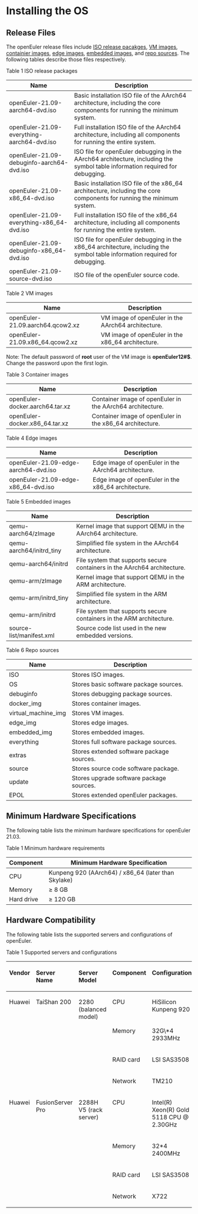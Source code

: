 # Installing the OS

## Release Files

The openEuler release files include [ISO release pacakges](http://repo.openeuler.org/openEuler-21.09/ISO/), [VM images](http://repo.openeuler.org/openEuler-21.09/virtual_machine_img/), [containier images](http://repo.openeuler.org/openEuler-21.09/docker_img/), [edge images](http://repo.openeuler.org/openEuler-21.09/edge_img/), [embedded images](https://repo.openeuler.org/openEuler-21.09/edge_img/), and [repo sources](http://repo.openeuler.org/openEuler-21.09/). The following tables describe those files respectively.

Table 1 ISO release packages

| Name                                       | Description                                                  |
| ------------------------------------------ | ------------------------------------------------------------ |
| openEuler-21.09-aarch64-dvd.iso            | Basic installation ISO file of the AArch64 architecture, including the core components for running the minimum system. |
| openEuler-21.09-everything-aarch64-dvd.iso | Full installation ISO file of the AArch64 architecture, including all components for running the entire system. |
| openEuler-21.09-debuginfo-aarch64-dvd.iso  | ISO file for openEuler debugging in the AArch64 architecture, including the symbol table information required for debugging. |
| openEuler-21.09-x86_64-dvd.iso             | Basic installation ISO file of the x86_64 architecture, including the core components for running the minimum system. |
| openEuler-21.09-everything-x86_64-dvd.iso  | Full installation ISO file of the x86_64 architecture, including all components for running the entire system. |
| openEuler-21.09-debuginfo-x86_64-dvd.iso   | ISO file for openEuler debugging in the x86_64 architecture, including the symbol table information required for debugging. |
| openEuler-21.09-source-dvd.iso             | ISO file of the openEuler source code.                       |

Table 2 VM images

| Name                             | Description                                        |
| -------------------------------- | -------------------------------------------------- |
| openEuler-21.09.aarch64.qcow2.xz | VM image of openEuler in the AArch64 architecture. |
| openEuler-21.09.x86_64.qcow2.xz  | VM image of openEuler in the x86_64 architecture.  |

Note: The default password of **root** user of the VM image is **openEuler12#$**. Change the password upon the first login. 

Table 3 Container images

| Name                            | Description                                               |
| ------------------------------- | --------------------------------------------------------- |
| openEuler-docker.aarch64.tar.xz | Container image of openEuler in the AArch64 architecture. |
| openEuler-docker.x86_64.tar.xz  | Container image of openEuler in the x86_64 architecture.  |

Table 4 Edge images

| Name                                 | Description                                          |
| ------------------------------------ | ---------------------------------------------------- |
| openEuler-21.09-edge-aarch64-dvd.iso | Edge image of openEuler in the AArch64 architecture. |
| openEuler-21.09-edge-x86_64-dvd.iso  | Edge image of openEuler in the x86_64 architecture.  |

Table 5 Embedded images

| Name                     | Description                                                  |
| ------------------------ | ------------------------------------------------------------ |
| qemu-aarch64/zImage      | Kernel image that support QEMU in the AArch64 architecture.  |
| qemu-aarch64/initrd_tiny | Simplified file system in the AArch64 architecture.          |
| qemu-aarch64/initrd      | File system that supports secure containers in the AArch64 architecture. |
| qemu-arm/zImage          | Kernel image that support QEMU in the ARM architecture.      |
| qemu-arm/initrd_tiny     | Simplified file system in the ARM architecture.              |
| qemu-arm/initrd          | File system that supports secure containers in the ARM architecture. |
| source-list/manifest.xml | Source code list used in the new embedded versions.          |

Table 6 Repo sources

| Name                | Description                               |
| ------------------- | ----------------------------------------- |
| ISO                 | Stores ISO images.                        |
| OS                  | Stores basic software package sources.    |
| debuginfo           | Stores debugging package sources.         |
| docker_img          | Stores container images.                  |
| virtual_machine_img | Stores VM images.                         |
| edge_img            | Stores edge images.                       |
| embedded_img        | Stores embedded images.                   |
| everything          | Stores full software package sources.     |
| extras              | Stores extended software package sources. |
| source              | Stores source code software package.      |
| update              | Stores upgrade software package sources.  |
| EPOL                | Stores extended openEuler packages.       |



## Minimum Hardware Specifications

The following table lists the minimum hardware specifications for openEuler 21.03.

Table 1 Minimum hardware requirements

| Component  | Minimum Hardware Specification                      |
| ---------- | --------------------------------------------------- |
| CPU        | Kunpeng 920 (AArch64) / x86_64 (later than Skylake) |
| Memory     | ≥ 8 GB                                              |
| Hard drive | ≥ 120 GB                                            |

## Hardware Compatibility

The following table lists the supported servers and configurations of openEuler.

Table 1 Supported servers and configurations

<table><thead align="left"><tr id="zh-cn_topic_0227922427_row17270681"><th class="cellrowborder" valign="top" width="8.200820082008201%" id="mcps1.2.6.1.1"><p id="p1239010167198"><a name="p1239010167198"></a><a name="p1239010167198"></a>Vendor</p>
</th>
<th class="cellrowborder" valign="top" width="16.28162816281628%" id="mcps1.2.6.1.2"><p id="zh-cn_topic_0227922427_p56747887"><a name="zh-cn_topic_0227922427_p56747887"></a><a name="zh-cn_topic_0227922427_p56747887"></a>Server Name</p>
</th>
<th class="cellrowborder" valign="top" width="18.71187118711871%" id="mcps1.2.6.1.3"><p id="zh-cn_topic_0227922427_p33176134"><a name="zh-cn_topic_0227922427_p33176134"></a><a name="zh-cn_topic_0227922427_p33176134"></a>Server Model</p>
</th>
<th class="cellrowborder" valign="top" width="17.211721172117212%" id="mcps1.2.6.1.4"><p id="p19313161314450"><a name="p19313161314450"></a><a name="p19313161314450"></a>Component</p>
</th>
<th class="cellrowborder" valign="top" width="39.59395939593959%" id="mcps1.2.6.1.5"><p id="p183840814519"><a name="p183840814519"></a><a name="p183840814519"></a>Configuration</p>
</th>
</tr>
</thead>
<tbody><tr id="zh-cn_topic_0227922427_row7284856"><td class="cellrowborder" rowspan="4" valign="top" width="8.200820082008201%" headers="mcps1.2.6.1.1 "><p id="p111661925121918"><a name="p111661925121918"></a><a name="p111661925121918"></a>Huawei</p>
</td>
<td class="cellrowborder" rowspan="4" valign="top" width="16.28162816281628%" headers="mcps1.2.6.1.2 "><p id="zh-cn_topic_0227922427_p34571797"><a name="zh-cn_topic_0227922427_p34571797"></a><a name="zh-cn_topic_0227922427_p34571797"></a>TaiShan 200</p>
</td>
<td class="cellrowborder" rowspan="4" valign="top" width="18.71187118711871%" headers="mcps1.2.6.1.3 "><p id="zh-cn_topic_0227922427_p53202458"><a name="zh-cn_topic_0227922427_p53202458"></a><a name="zh-cn_topic_0227922427_p53202458"></a>2280 (balanced model)</p>
</td>
<td class="cellrowborder" valign="top" width="17.211721172117212%" headers="mcps1.2.6.1.4 "><p id="p632634144516"><a name="p632634144516"></a><a name="p632634144516"></a>CPU</p>
</td>
<td class="cellrowborder" valign="top" width="39.59395939593959%" headers="mcps1.2.6.1.5 "><p id="p269564774512"><a name="p269564774512"></a><a name="p269564774512"></a>HiSilicon Kunpeng 920</p>
</td>
</tr>
<tr id="row127460329457"><td class="cellrowborder" valign="top" headers="mcps1.2.6.1.1 "><p id="p7326641174519"><a name="p7326641174519"></a><a name="p7326641174519"></a>Memory</p>
</td>
<td class="cellrowborder" valign="top" headers="mcps1.2.6.1.2 "><p id="p4695124774516"><a name="p4695124774516"></a><a name="p4695124774516"></a>32G\*4 2933MHz</p>
</td>
</tr>
<tr id="row3713103715458"><td class="cellrowborder" valign="top" headers="mcps1.2.6.1.1 "><p id="p13326114115457"><a name="p13326114115457"></a><a name="p13326114115457"></a>RAID card</p>
</td>
<td class="cellrowborder" valign="top" headers="mcps1.2.6.1.2 "><p id="p13696154764514"><a name="p13696154764514"></a><a name="p13696154764514"></a>LSI SAS3508</p>
</td>
</tr>
<tr id="row1371312378455"><td class="cellrowborder" valign="top" headers="mcps1.2.6.1.1 "><p id="p732611416456"><a name="p732611416456"></a><a name="p732611416456"></a>Network</p>
</td>
<td class="cellrowborder" valign="top" headers="mcps1.2.6.1.2 "><p id="p13696114718455"><a name="p13696114718455"></a><a name="p13696114718455"></a>TM210</p>
</td>
</tr>
<tr id="zh-cn_topic_0227922427_row36446907"><td class="cellrowborder" rowspan="4" valign="top" width="8.200820082008201%" headers="mcps1.2.6.1.1 "><p id="p1831103919198"><a name="p1831103919198"></a><a name="p1831103919198"></a>Huawei</p>
</td>
<td class="cellrowborder" rowspan="4" valign="top" width="16.28162816281628%" headers="mcps1.2.6.1.2 "><p id="p1245317822418"><a name="p1245317822418"></a><a name="p1245317822418"></a>FusionServer Pro</p>
</td>
<td class="cellrowborder" rowspan="4" valign="top" width="18.71187118711871%" headers="mcps1.2.6.1.3 "><p id="p1345214816241"><a name="p1345214816241"></a><a name="p1345214816241"></a>2288H V5 (rack server)</p>
</td>
<td class="cellrowborder" valign="top" width="17.211721172117212%" headers="mcps1.2.6.1.4 "><p id="p1235016319467"><a name="p1235016319467"></a><a name="p1235016319467"></a>CPU</p>
</td>
<td class="cellrowborder" valign="top" width="39.59395939593959%" headers="mcps1.2.6.1.5 "><p id="p148932077463"><a name="p148932077463"></a><a name="p148932077463"></a>Intel(R) Xeon(R) Gold 5118 CPU @ 2.30GHz</p>
</td>
</tr>
<tr id="row12326548454"><td class="cellrowborder" valign="top" headers="mcps1.2.6.1.1 "><p id="p1035012313461"><a name="p1035012313461"></a><a name="p1035012313461"></a>Memory</p>
</td>
<td class="cellrowborder" valign="top" headers="mcps1.2.6.1.2 "><p id="p13893379461"><a name="p13893379461"></a><a name="p13893379461"></a>32*4 2400MHz</p>
</td>
</tr>
<tr id="row206435916456"><td class="cellrowborder" valign="top" headers="mcps1.2.6.1.1 "><p id="p23509319462"><a name="p23509319462"></a><a name="p23509319462"></a>RAID card</p>
</td>
<td class="cellrowborder" valign="top" headers="mcps1.2.6.1.2 "><p id="p16893107144611"><a name="p16893107144611"></a><a name="p16893107144611"></a>LSI SAS3508</p>
</td>
</tr>
<tr id="row5647591455"><td class="cellrowborder" valign="top" headers="mcps1.2.6.1.1 "><p id="p1835019312469"><a name="p1835019312469"></a><a name="p1835019312469"></a>Network</p>
</td>
<td class="cellrowborder" valign="top" headers="mcps1.2.6.1.2 "><p id="p189318714460"><a name="p189318714460"></a><a name="p189318714460"></a>X722</p>
</td>
</tr>
</tbody>
</table>

